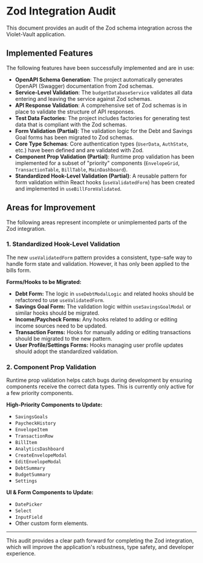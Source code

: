 # Zod Integration Audit

This document provides an audit of the Zod schema integration across the Violet-Vault application.

## Implemented Features

The following features have been successfully implemented and are in use:

- **OpenAPI Schema Generation**: The project automatically generates OpenAPI (Swagger) documentation from Zod schemas.
- **Service-Level Validation**: The `budgetDatabaseService` validates all data entering and leaving the service against Zod schemas.
- **API Response Validation**: A comprehensive set of Zod schemas is in place to validate the structure of API responses.
- **Test Data Factories**: The project includes factories for generating test data that is compliant with the Zod schemas.
- **Form Validation (Partial)**: The validation logic for the Debt and Savings Goal forms has been migrated to Zod schemas.
- **Core Type Schemas**: Core authentication types (`UserData`, `AuthState`, etc.) have been defined and are validated with Zod.
- **Component Prop Validation (Partial)**: Runtime prop validation has been implemented for a subset of "priority" components (`EnvelopeGrid`, `TransactionTable`, `BillTable`, `MainDashboard`).
- **Standardized Hook-Level Validation (Partial)**: A reusable pattern for form validation within React hooks (`useValidatedForm`) has been created and implemented in `useBillFormValidated`.

## Areas for Improvement

The following areas represent incomplete or unimplemented parts of the Zod integration.

### 1. Standardized Hook-Level Validation

The new `useValidatedForm` pattern provides a consistent, type-safe way to handle form state and validation. However, it has only been applied to the bills form.

**Forms/Hooks to be Migrated:**

- **Debt Form:** The logic in `useDebtModalLogic` and related hooks should be refactored to use `useValidatedForm`.
- **Savings Goal Form:** The validation logic within `useSavingsGoalModal` or similar hooks should be migrated.
- **Income/Paycheck Forms:** Any hooks related to adding or editing income sources need to be updated.
- **Transaction Forms:** Hooks for manually adding or editing transactions should be migrated to the new pattern.
- **User Profile/Settings Forms:** Hooks managing user profile updates should adopt the standardized validation.

### 2. Component Prop Validation

Runtime prop validation helps catch bugs during development by ensuring components receive the correct data types. This is currently only active for a few priority components.

**High-Priority Components to Update:**

- `SavingsGoals`
- `PaycheckHistory`
- `EnvelopeItem`
- `TransactionRow`
- `BillItem`
- `AnalyticsDashboard`
- `CreateEnvelopeModal`
- `EditEnvelopeModal`
- `DebtSummary`
- `BudgetSummary`
- `Settings`

**UI & Form Components to Update:**

- `DatePicker`
- `Select`
- `InputField`
- Other custom form elements.

---
This audit provides a clear path forward for completing the Zod integration, which will improve the application's robustness, type safety, and developer experience.
